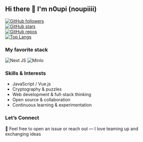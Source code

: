 ## Hi there 👋 I'm **n0upi** (noupiiii)

[![GitHub followers](https://img.shields.io/github/followers/noupiiii?style=for-the-badge)](https://github.com/noupiiii)  
[![GitHub stars](https://img.shields.io/github/stars/noupiiii?style=for-the-badge)](https://github.com/noupiiii?tab=stars)  
[![GitHub repos](https://img.shields.io/github/repos/noupiiii?style=for-the-badge)](https://github.com/noupiiii?tab=repositories)  
[![Top Langs](https://img.shields.io/github/languages/top/noupiiii?style=for-the-badge)](https://github.com/noupiiii)  

### My favorite stack
![Next JS](https://img.shields.io/badge/-Docker-2496ED?style=flat&logo=docker&logoColor=white)
![MinIo](https://img.shields.io/badge/-MinIO-C72E49?style=flat&logo=minio&logoColor=white")


### Skills & Interests  
- JavaScript / Vue.js  
- Cryptography & puzzles  
- Web development & full-stack thinking  
- Open source & collaboration  
- Continuous learning & experimentation  

### Let’s Connect  
💬 Feel free to open an issue or reach out — I love teaming up and exchanging ideas  

